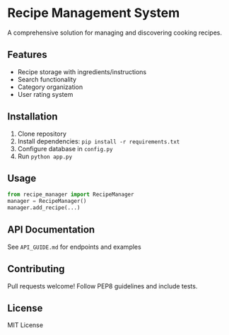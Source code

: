 # Recipe Management System

A comprehensive solution for managing and discovering cooking recipes.

## Features
- Recipe storage with ingredients/instructions
- Search functionality
- Category organization
- User rating system

## Installation
1. Clone repository
2. Install dependencies: `pip install -r requirements.txt`
3. Configure database in `config.py`
4. Run `python app.py`

## Usage
```python
from recipe_manager import RecipeManager
manager = RecipeManager()
manager.add_recipe(...)
```

## API Documentation
See `API_GUIDE.md` for endpoints and examples

## Contributing
Pull requests welcome! Follow PEP8 guidelines and include tests.

## License
MIT License
